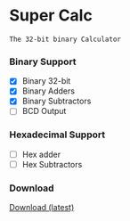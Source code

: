 <!-- 
Copyright (c) 2023 Geo-Studios - All Rights Reserved.
-->

# Super Calc
`The 32-bit binary Calculator`

### Binary Support
- [x] Binary 32-bit
- [x] Binary Adders
- [x] Binary Subtractors
- [ ] BCD Output

### Hexadecimal Support
- [ ] Hex adder
- [ ] Hex Subtractors

### Download

[Download (latest)](https://github.com/GeoStudios/Downloads/releases/tag/SuperCalc_1.0)